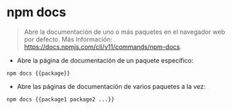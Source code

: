 # npm docs

> Abre la documentación de uno o más paquetes en el navegador web por defecto.
> Más información: <https://docs.npmjs.com/cli/v11/commands/npm-docs>.

- Abre la página de documentación de un paquete específico:

`npm docs {{package}}`

- Abre las páginas de documentación de varios paquetes a la vez:

`npm docs {{package1 package2 ...}}`
